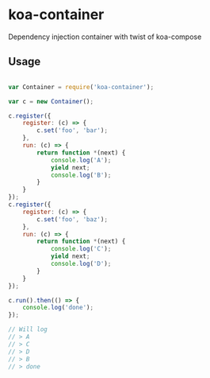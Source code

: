 # koa-container

Dependency injection container with twist of koa-compose

## Usage

```js

var Container = require('koa-container');

var c = new Container();

c.register({
	register: (c) => {
		c.set('foo', 'bar');
	},
	run: (c) => {
		return function *(next) {
			console.log('A');
			yield next;
			console.log('B');
		}
	}
});
c.register({
	register: (c) => {
		c.set('foo', 'baz');
	},
	run: (c) => {
		return function *(next) {
			console.log('C');
			yield next;
			console.log('D');
		}
	}
});

c.run().then(() => {
	console.log('done');
});

// Will log
// > A
// > C
// > D
// > B
// > done

```

